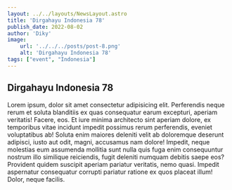 ```yaml
---
layout: ../../layouts/NewsLayout.astro
title: 'Dirgahayu Indonesia 78'
publish_date: 2022-08-02
author: 'Diky'
image:
    url: '../../../posts/post-8.png' 
    alt: 'Dirgahayu Indonesia 78'
tags: ["event", "Indonesia"]
---
```


## Dirgahayu Indonesia 78

Lorem ipsum, dolor sit amet consectetur adipisicing elit. Perferendis neque rerum
et soluta blanditiis ex quas consequatur earum excepturi, aperiam veritatis!
Facere, eos. Et iure minima architecto sint aperiam dolore, ex temporibus vitae
incidunt impedit possimus rerum perferendis, eveniet voluptatibus ab! Soluta
enim maiores deleniti velit ab doloremque deserunt adipisci, iusto aut odit,
magni, accusamus nam dolore! Impedit, neque molestias eum assumenda mollitia
sunt nulla quis fuga enim consequuntur nostrum illo similique reiciendis, fugit
deleniti numquam debitis saepe eos? Provident quidem suscipit aperiam pariatur
veritatis, nemo quasi. Impedit aspernatur consequatur corrupti pariatur ratione
ex quos placeat illum! Dolor, neque facilis.

